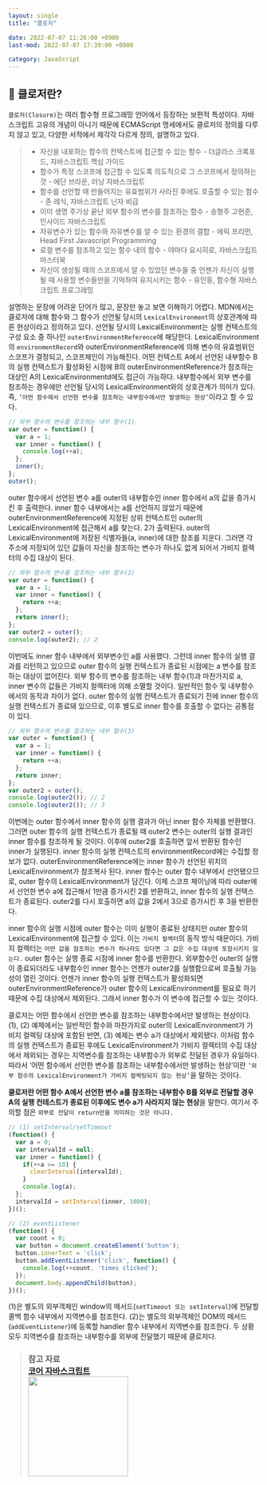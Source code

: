 ```yaml
---
layout: single
title: "클로저"

date: 2022-07-07 11:26:00 +0900
last-mod: 2022-07-07 17:39:00 +0900

category: JavaScript
---
```


## 📌 클로저란?
`클로저(Closure)`는 여러 함수형 프로그래밍 언어에서 등장하는 보편적 특성이다. 자바스크립트 고유의 개념이 아니기 때문에 ECMAScript 명세에서도 클로저의 정의를 다루지 않고 있고, 다양한 서적에서 제각각 다르게 정의, 설명하고 있다.
> * 자신을 내포하는 함수의 컨텍스트에 접근할 수 있는 함수 - 더글라스 크록포드, 자바스크립트 핵심 가이드
> * 함수가 특정 스코프에 접근할 수 있도록 의도적으로 그 스코프에서 정의하는 것 - 에단 브라운, 러닝 자바스크립트
> * 함수를 선언할 때 만들어지는 유효범위가 사라진 후에도 호출할 수 있는 함수 - 존 레식, 자바스크립트 닌자 비급
> * 이미 생명 주기상 끝난 외부 함수의 변수를 참조하는 함수 - 송형주 고현준, 인사이드 자바스크립트
> * 자유변수가 있는 함수와 자유변수를 알 수 있는 환경의 결합 - 에릭 프리먼, Head First Javascript Programming
> * 로컬 변수를 참조하고 있는 함수 내의 함수 - 야마다 요시히로, 자바스크립트 마스터북
> * 자신이 생성될 때의 스코프에서 알 수 있었던 변수들 중 언젠가 자신이 실행될 때 사용할 변수들만을 기억하여 유지시키는 함수 - 유인동, 함수형 자바스크립트 프로그래밍

설명하는 문장에 어려운 단어가 많고, 문장만 놓고 보면 이해하기 어렵다. MDN에서는 클로저에 대해 함수와 그 함수가 선언될 당시의 `LexicalEnvironment`의 상호관계에 따른 현상이라고 정의하고 있다. 선언될 당시의 LexicalEnvironment는 실행 컨텍스트의 구성 요소 중 하나인 `outerEnvironmentReference`에 해당한다. LexicalEnvironment의 `environmentRecord`와 outerEnvironmentReference에 의해 변수의 유효범위인 스코프가 결정되고, 스코프체인이 가능해진다. 어떤 컨텍스트 A에서 선언된 내부함수 B의 실행 컨텍스트가 활성화된 시점에 B의 outerEnvironmentReference가 참조하는 대상인 A의 LexicalEnvironmentd에도 접근이 가능하다. 내부함수에서 외부 변수를 참조하는 경우에만 선언될 당시의 LexicalEnvironment와의 상호관계가 의미가 있다.<br>즉, `‘어떤 함수에서 선언한 변수를 참조하는 내부함수에서만 발생하는 현상’`이라고 할 수 있다.
```javascript
// 외부 함수의 변수를 참조하는 내부 함수(1)
var outer = function() {
  var a = 1;
  var inner = function() {
    console.log(++a);
  };
  inner();
};
outer();
```
outer 함수에서 선언된 변수 a를 outer의 내부함수인 inner 함수에서 a의 값을 증가시킨 후 출력한다. inner 함수 내부에서는 a를 선언하지 않았기 때문에 outerEnvironmentReference에 지정된 상위 컨텍스트인 outer의 LexicalEnvironment에 접근해서 a를 찾는다. 2가 출력된다. outer의 LexicalEnvironment에 저장된 식별자들(a, inner)에 대한 참조를 지운다. 그러면 각 주소에 저장되어 있던 값들이 자신을 참조하는 변수가 하나도 없게 되어서 가비지 컬렉터의 수집 대상이 된다.

```javascript
// 외부 함수의 변수를 참조하는 내부 함수(2)
var outer = function() {
  var a = 1;
  var inner = function() {
    return ++a;
  };
  return inner();
};
var outer2 = outer();
console.log(outer2); // 2
```
이번에도 inner 함수 내부에서 외부변수인 a를 사용했다. 그런데 inner 함수의 실행 결과를 리턴하고 있으므로 outer 함수의 실행 컨텍스트가 종료된 시점에는 a 변수를 참조하는 대상이 없어진다. 외부 함수의 변수를 참조하는 내부 함수(1)과 마찬가지로 a, inner 변수의 값들은 가비지 컬렉터에 의해 소멸할 것이다. 일반적인 함수 및 내부함수에서의 동작과 차이가 없다. outer 함수의 실행 컨텍스트가 종료되기 전에 inner 함수의 실행 컨텍스트가 종료돼 있으므로, 이후 별도로 inner 함수를 호출할 수 없다는 공통점이 있다.

```javascript
// 외부 함수의 변수를 참조하는 내부 함수(3)
var outer = function() {
  var a = 1;
  var inner = function() {
    return ++a;
  };
  return inner;
};
var outer2 = outer();
console.log(outer2()); // 2
console.log(outer2()); // 3
```
이번에는 outer 함수에서 inner 함수의 실행 결과가 아닌 inner 함수 자체를 반환했다. 그러면 outer 함수의 실행 컨텍스트가 종료될 때 outer2 변수는 outer의 실행 결과인 inner 함수를 참조하게 될 것이다. 이후에 outer2를 호출하면 앞서 반환된 함수인 inner가 실행된다. inner 함수의 실행 컨텍스트의 environmentRecord에는 수집할 정보가 없다. outerEnvironmentReference에는 inner 함수가 선언된 위치의 LexicalEnvironment가 참조복사 된다. inner 함수는 outer 함수 내부에서 선언됐으므로, outer 함수의 LexicalEnvironment가 담긴다. 이제 스코프 체이닝에 따라 outer에서 선언한 변수 a에 접근해서 1만큼 증가시킨 2를 반환하고, inner 함수의 실행 컨텍스트가 종료된다. outer2를 다시 호출하면 a의 값을 2에서 3으로 증가시킨 후 3을 반환한다.

inner 함수의 실행 시점에 outer 함수는 이미 실행이 종료된 상태지만 outer 함수의 LexicalEnvironment에 접근할 수 있다. 이는 `가비지 컬렉터`의 동작 방식 때문이다. 가비지 컬렉터는 `어떤 값을 참조하는 변수가 하나라도 있다면 그 값은 수집 대상에 포함시키지 않는다.` outer 함수는 실행 종료 시점에 inner 함수를 반환한다. 외부함수인 outer의 실행이 종료되더라도 내부함수인 inner 함수는 언젠가 outer2를 실행함으로써 호출될 가능성이 열린 것이다. 언젠가 inner 함수의 실행 컨텍스트가 활성화되면 outerEnvironmentReference가 outer 함수의 LexicalEnvironment를 필요로 하기 때문에 수집 대상에서 제외된다. 그래서 inner 함수가 이 변수에 접근할 수 있는 것이다.

클로저는 어떤 함수에서 선언한 변수를 참조하는 내부함수에서만 발생하는 현상이다. (1), (2) 예제에서는 일반적인 함수와 마찬가지로 outer의 LexicalEnvironment가 가비지 컬렉팅 대상에 포함된 반면, (3) 예제는 변수 a가 대상에서 제외됐다. 이처럼 함수의 실행 컨텍스트가 종료된 후에도 LexicalEnvironment가 가비지 컬렉터의 수집 대상에서 제외되는 경우는 지역변수를 참조하는 내부함수가 외부로 전달된 경우가 유일하다. 따라서 ‘어떤 함수에서 선언한 변수를 참조하는 내부함수에서만 발생하는 현상’이란 `‘외부 함수의 LexicalEnvironment가 가비지 컬렉팅되지 않는 현상’`을 말하는 것이다.

<strong>클로저란 어떤 함수 A에서 선언한 변수 a를 참조하는 내부함수 B를 외부로 전달할 경우 A의 실행 컨테스트가 종료된 이후에도 변수 a가 사라지지 않는 현상</strong>을 말한다. 여기서 주의할 점은 `외부로 전달이 return만을 의미하는 것은 아니다.`

```javascript
// (1) setInterval/setTimeout
(function() {
  var a = 0;
  var intervalId = null;
  var inner = function() {
    if(++a >= 10) {
      clearInterval(intervalId);
    }
    console.log(a);
  };
  intervalId = setInterval(inner, 1000);
})();

// (2) eventListener
(function() {
  var count = 0;
  var button = document.createElement('button');
  button.innerText = 'click';
  button.addEventListener('click', function() {
    console.log(++count, 'times clicked');
  });
  document.body.appendChild(button);
})();
```
(1)은 별도의 외부객체인 window의 메서드(`setTimeout 또는 setInterval`)에 전달할 콜백 함수 내부에서 지역변수를 참조한다. (2)는 별도의 외부객체인 DOM의 메서드(`addEventListener`)에 등록할 handler 함수 내부에서 지역변수를 참조한다. 두 상황 모두 지역변수를 참조하는 내부함수를 외부에 전달했기 때문에 클로저다.

<!-- ## 📌 클로저와 메모리 관리

> # 💎 ddddd
> ## ⭐ ddddddd
> ## ⭐ ddddddd -->


> ### 참고 자료<br>[코어 자바스크립트](http://www.yes24.com/Product/Goods/78586788)<img style="display:block;width:200px" src="https://user-images.githubusercontent.com/89335307/177023356-078a494f-5edb-4148-a2f6-e37108404bc4.jpg">
